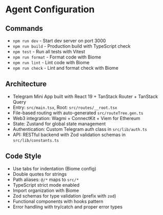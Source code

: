 # Agent Configuration

## Commands

- `npm run dev` - Start dev server on port 3000
- `npm run build` - Production build with TypeScript check
- `npm test` - Run all tests with Vitest
- `npm run format` - Format code with Biome
- `npm run lint` - Lint code with Biome
- `npm run check` - Lint and format check with Biome

## Architecture

- Telegram Mini App built with React 19 + TanStack Router + TanStack Query
- Entry: `src/main.tsx`, Root: `src/routes/__root.tsx`
- File-based routing with auto-generated `src/routeTree.gen.ts`
- Web3 integration: Wagmi + ConnectKit + Viem for Ethereum
- State: Zustand for global state management
- Authentication: Custom Telegram auth class in `src/lib/auth.ts`
- API: RESTful backend with Zod validation schemas in `src/lib/constants.ts`

## Code Style

- Use tabs for indentation (Biome config)
- Double quotes for strings
- Path aliases: `@/*` maps to `src/*`
- TypeScript strict mode enabled
- Import organization with Biome
- Zod schemas for type validation (prefix with `zod`)
- Functional components with hooks pattern
- Error handling with try/catch and proper error types
